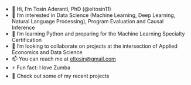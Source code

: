 - 👋 Hi, I’m Tosin Aderanti, PhD (@eltosin11)
- 👀 I’m interested in Data Science (Machine Learning, Deep Learning, Natural Language Processing), Program Evaluation and Causal Inference
- 🌱 I’m learning Python and preparing for the Machine Learning Specialty Certification
- 💞️ I’m looking to collaborate on projects at the intersection of Applied Economics and Data Science
- 📫 You can reach me at eltosin@gmail.com
- ⚡ Fun fact: I love Zumba
- 👀 Check out some of my recent projects 

<!---
eltosin11/eltosin11 is a ✨ special ✨ repository because its `README.md` (this file) appears on your GitHub profile.
You can click the Preview link to take a look at your changes.
--->
